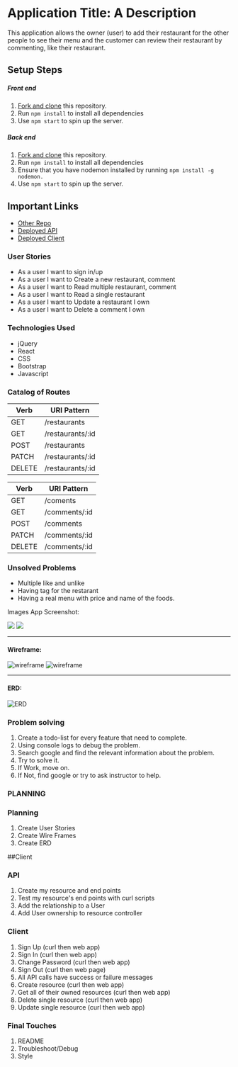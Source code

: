# Application Title: A Description

This application allows the owner (user) to add their restaurant for the other people to see their menu and the customer can review their restaurant by commenting, like their restaurant.


## Setup Steps
##### Front end
1. [Fork and clone](https://github.com/truongphan97gl/restaurant-client/) this repository.
2. Run `npm install` to install all dependencies
3. Use `npm start` to spin up the server.
##### Back end
1. [Fork and clone](https://github.com/truongphan97gl/restaurant-api) this repository.
2. Run `npm install` to install all dependencies
3. Ensure that you have nodemon installed by running `npm install -g nodemon.`
4. Use `npm start` to spin up the server.

## Important Links 

- [Other Repo](https://github.com/truongphan97gl/restaurant-api)
- [Deployed API]((https://shrouded-stream-88197.herokuapp.com/))
- [Deployed Client](https://truongphan97gl.github.io/restaurant-client/#/)
### User Stories

- As a user I want to sign in/up 
- As a user I want to Create a new restaurant, comment
- As a user I want to Read multiple restaurant, comment
- As a user I want to Read a single restaurant
- As a user I want to Update a restaurant I own
- As a user I want to Delete a comment I own

### Technologies Used

- jQuery
- React
- CSS
- Bootstrap
- Javascript

### Catalog of Routes

Verb         |	URI Pattern  
------------ | ------------- 
GET | /restaurants 
GET | /restaurants/:id 
POST | /restaurants 
PATCH | /restaurants/:id 
DELETE | /restaurants/:id

Verb         |	URI Pattern  
------------ | ------------- 
GET | /coments 
GET | /comments/:id 
POST | /comments 
PATCH | /comments/:id 
DELETE | /comments/:id

### Unsolved Problems

- Multiple like and unlike
- Having tag for the restarant
- Having a real menu with price and name of the foods.

Images
App Screenshot:

![](https://i.imgur.com/MXOHreX.png)
![](https://i.imgur.com/yROfzZC.png)

----

#### Wireframe:
![wireframe](https://i.imgur.com/4zUzXMO.png)
![wireframe](https://i.imgur.com/yBpuD9P.png)

---

#### ERD:

![ERD](https://i.imgur.com/FCdfOTc.png)

### Problem solving

  1. Create a todo-list for every feature that need to complete.
2. Using console logs to debug the problem.
3. Search google and find the relevant information about the problem.
4. Try to solve it.
5. If Work, move on.
6. If Not, find google or try to ask instructor to help.

### PLANNING

### Planning
1.  Create User Stories
2.  Create Wire Frames
3.  Create ERD



##Client

### API
1.   Create my resource and end points
2.   Test my resource's end points with curl scripts
3.   Add the relationship to a User
4.   Add User ownership to resource controller

### Client

1.   Sign Up (curl then web app)
2.   Sign In (curl then web app)
3.   Change Password (curl then web app)
4.   Sign Out (curl then web page)
5.   All API calls have success or failure messages
6.   Create resource (curl then web app)
7.   Get all of their owned resources (curl then web app)
8.   Delete single resource (curl then web app)
9.   Update single resource (curl then web app)

### Final Touches
1.   README
2.   Troubleshoot/Debug
3.   Style